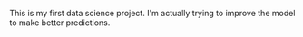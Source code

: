 This is my first data science project. I'm actually trying to improve  the model to make better predictions.
